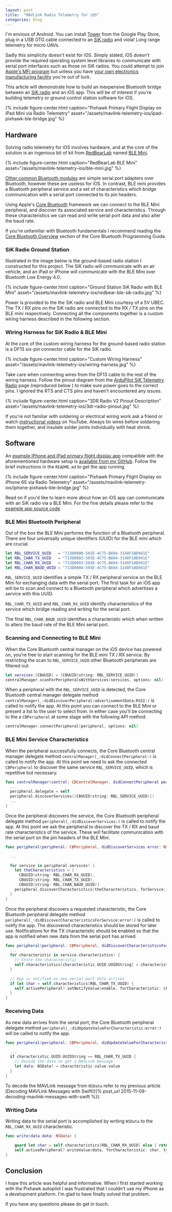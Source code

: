 ```yaml
---
layout: post
title:  "MAVLink Radio Telemetry for iOS"
categories: blog
---
```


I'm envious of Android. You can install [Tower][tower] from the Google Play Store, plug in a USB OTG cable connected to an [SiK radio][sik-radio] and viola! Long range telemetry for micro UAVs.

Sadly this simplicity doesn't exist for iOS. Simply stated, iOS doesn't provide the required operating system level libraries to communicate with serial port interfaces such as those on SiK radios. You could attempt to join [Apple's MFi program][apple-mfi] but unless you have [your own electronics manufacturing facility][quora] you're out of luck.

This article will demonstrate how to build an inexpensive Bluetooth bridge between an [SiK radio][sik-radio] and an iOS app. This will be of interest if you're building telemetry or ground control station software for iOS.

{% include figure-center.html caption="Pixhawk Primary Flight Display on iPad Mini via Radio Telemetry" asset="/assets/mavlink-telemetry-ios/ipad-pixhawk-ble-bridge.jpg" %}

## Hardware

Solving radio telemetry for iOS involves hardware, and at the core of the solution is an ingenious bit of kit from [RedBearLab][red-bear-lab] named [BLE Mini][ble-mini].

{% include figure-center.html caption="RedBearLab BLE Mini" asset="/assets/mavlink-telemetry-ios/ble-mini.jpg" %}

[Other common Bluetooth modules][other-bluetooth-module] are simple serial port adapters over Bluetooth, however these are useless for iOS. In contrast, BLE mini provides a Bluetooth peripheral service and a set of characteristics which bridge communication with a serial port connected to its pin headers.

Using Apple's [Core Bluetooth][core-bluetooth] framework we can connect to the BLE Mini peripheral, and discover its associated service and characteristics. Through these characteristics we can read and write serial port data and also alter the baud rate.

If you're unfamiliar with Bluetooth fundamentals I recommend reading the [Core Bluetooth Overview][core-bluetooth-overview] section of the Core Bluetooth Programming Guide.

### SiK Radio Ground Station

Illustrated in the image below is the ground-based radio station I constructed for this project. The SiK radio will communicate with an air vehicle, and an iPad or iPhone will communicate with the BLE Mini over Bluetooth Low Energy 4.0.

{% include figure-center.html caption="Ground Station SiK Radio with BLE Mini" asset="/assets/mavlink-telemetry-ios/redbear-ble-sik-radio.jpg" %}

Power is provided to the the SiK radio and BLE Mini courtesy of a 5V UBEC. The TX / RX pins on the SiK radio are connected to the RX / TX pins on the BLE mini respectively. Connecting all the components together is a custom wiring harness described in the following section.

### Wiring Harness for SiK Radio & BLE Mini

At the core of the custom wiring harness for the ground-based radio station is a DF13 six-pin connector cable for the SiK radio.

{% include figure-center.html caption="Custom Wiring Harness" asset="/assets/mavlink-telemetry-ios/wiring-harness.jpg" %}

Take care when connecting wires from the DF13 cable to the rest of the wiring harness. Follow the pinout diagram from the [ArduPilot SiK Telemetry Radio][sik-radio] page (reproduced below ) to make sure power goes to the correct pins. I ignored the RTS and CTS pins and haven't encountered any issues.

{% include figure-center.html caption="3DR Radio V2 Pinout Description" asset="/assets/mavlink-telemetry-ios/3dr-radio-pinout.jpg" %}

If you're not familiar with soldering or electrical wiring work ask a friend or watch [instructional videos][soldering-basics] on YouTube. Always tin wires before soldering them together, and insulate solder joints individually with heat shrink.

## Software

An [example iPhone and iPad primary flight display app][demo-github] compatible with the aforementioned hardware setup is [available from my GitHub][demo-github]. Follow the brief instructions in the `README.md` to get the app running.

{% include figure-center.html caption="Pixhawk Primary Flight Display on iPhone 6S via Radio Telemetry" asset="/assets/mavlink-telemetry-ios/iphone-pixhawk-ble-bridge.jpg" %}

Read on if you'd like to learn more about how an iOS app can communicate with an SiK radio via a BLE Mini. For the fine details please refer to the [example app source code][demo-github].

### BLE Mini Bluetooth Peripheral

Out of the box the BLE Mini performs the function of a Bluetooth peripheral. There are four universally unique identifiers (UUID) for the BLE mini which are crucial.

```swift
let RBL_SERVICE_UUID   = "713D0000-503E-4C75-BA94-3148F18D941E"
let RBL_CHAR_TX_UUID   = "713D0002-503E-4C75-BA94-3148F18D941E"
let RBL_CHAR_RX_UUID   = "713D0003-503E-4C75-BA94-3148F18D941E"
let RBL_CHAR_BAUD_UUID = "713D0004-503E-4C75-BA94-3148F18D941E"
```

`RBL_SERVICE_UUID` identifies a simple TX / RX peripheral service on the BLE Mini for exchanging data with the serial port. The first task for an iOS app will be to scan and connect to a Bluetooth peripheral which advertises a service with this UUID.

`RBL_CHAR_TX_UUID` and `RBL_CHAR_RX_UUID` identify characteristics of the service which bridge reading and writing for the serial port.

The final `RBL_CHAR_BAUD_UUID` identifies a characteristic which when written to alters the baud rate of the BLE Mini serial port.

### Scanning and Connecting to BLE Mini

When the Core Bluetooth central manager on the iOS device has powered on, you're free to start scanning for the BLE mini TX / RX service. By restricting the scan to  `RBL_SERVICE_UUID` other Bluetooth peripherals are filtered out.

```swift
let services:[CBUUID] = [CBUUID(string: RBL_SERVICE_UUID)]
centralManager.scanForPeripheralsWithServices(services, options: nil)

```

When a peripheral with the `RBL_SERVICE_UUID` is detected, the Core Bluetooth central manager delegate method `centralManager(_:didDiscoverPeripheral:advertisementData:RSSI:)` is called to notify the app. At this point you can connect to the BLE Mini or present a list to the user to select from. In either case you'll be connecting to the a `CBPeripheral` at some stage with the following API method.

```swift
centralManager.connectPeripheral(peripheral, options: nil)
```

### BLE Mini Service Characteristics

When the peripheral successfully connects, the Core Bluetooth central manager delegate method `centralManager(_:didConnectPeripheral:)` is called to notify the app. At this point we need to ask the connected `CBPeripheral` to discover the same service  `RBL_SERVICE_UUID`, which is repetitive but necessary.

```swift
func centralManager(central: CBCentralManager, didConnectPeripheral peripheral: CBPeripheral) {
  ...
  peripheral.delegate = self
  peripheral.discoverServices([CBUUID(string: RBL_SERVICE_UUID)])
  ...
}
```

Once the peripheral discovers the service, the Core Bluetooth peripheral delegate method `peripheral(_:didDiscoverServices:)` is called to notify the app. At this point we ask the peripheral to discover the TX / RX and baud rate characteristics of the service. These will facilitate communication with the serial port on the pin headers of the BLE Mini.

```swift
func peripheral(peripheral: CBPeripheral, didDiscoverServices error: NSError?) {

  ...

  for service in peripheral.services! {
    let theCharacteristics = [
      CBUUID(string: RBL_CHAR_RX_UUID),
      CBUUID(string: RBL_CHAR_TX_UUID),
      CBUUID(string: RBL_CHAR_BAUD_UUID)]
    peripheral.discoverCharacteristics(theCharacteristics, forService: service)
  }
}
```

Once the peripheral discovers a requested characteristic, the Core Bluetooth peripheral delegate method `peripheral(_:didDiscoverCharacteristicsForService:error:)` is called to notify the app. The discovered characteristics should be stored for later use. Notifications for the TX characteristic should be enabled so that the app is notified when new data from the serial port has arrived.

```swift
func peripheral(peripheral: CBPeripheral, didDiscoverCharacteristicsForService service: CBService, error: NSError?) {
  ...
  for characteristic in service.characteristics! {
    // Store the characteristic
    self.characteristics[characteristic.UUID.UUIDString] = characteristic
  }

  // App is notified as new serial port data arrives
  if let char = self.characteristics[RBL_CHAR_TX_UUID] {
    self.activePeripheral?.setNotifyValue(enable, forCharacteristic: char)
  }
}
```

### Receiving Data

As new data arrives from the serial port, the Core Bluetooth peripheral delegate method `peripheral(_:didUpdateValueForCharacteristic:error:)` will be called to notify the app.


```swift
func peripheral(peripheral: CBPeripheral, didUpdateValueForCharacteristic characteristic: CBCharacteristic, error: NSError?) {

  ...
  if characteristic.UUID.UUIDString == RBL_CHAR_TX_UUID {
    // Decode the data to get a MAVLink message
    let data: NSData? = characteristic.value.value
  }
}
```

To decode the MAVLink message from `NSData` refer to my previous article [Decoding MAVLink Messages with Swift]({% post_url 2015-11-09-decoding-mavlink-messages-with-swift %}).

### Writing Data

Writing data to the serial port is accomplished by writing `NSData` to the `RBL_CHAR_RX_UUID` characteristic.

```swift
func write(data data: NSData) {

    guard let char = self.characteristics[RBL_CHAR_RX_UUID] else { return }
    self.activePeripheral?.writeValue(data, forCharacteristic: char, type: .WithoutResponse)
}
```

## Conclusion

I hope this article was helpful and informative. When I first started working with the Pixhawk autopilot I was frustrated that I couldn't use my iPhone as a development platform. I'm glad to have finally solved that problem.

If you have any questions please do get in touch.


[tower]: https://play.google.com/store/apps/details?id=org.droidplanner.android

[sik-radio]: http://ardupilot.org/copter/docs/common-sik-telemetry-radio.html#common-sik-telemetry-radio

[apple-mfi]: https://developer.apple.com/programs/mfi/

[quora]: https://www.quora.com/Apple-MFi-Program-How-difficult-is-it-to-get-an-MFi-Made-For-iPod-iPhone-iPad-developer-license

[red-bear-lab]: http://redbearlab.com/

[ble-mini]: http://redbearlab.com/blemini/

[other-bluetooth-module]: http://ardupilot.org/copter/docs/common-mission-planner-bluetooth-connectivity.html

[core-bluetooth]: https://developer.apple.com/library/ios/documentation/NetworkingInternetWeb/Conceptual/CoreBluetooth_concepts/AboutCoreBluetooth/Introduction.html

[core-bluetooth-overview]: https://developer.apple.com/library/ios/documentation/NetworkingInternetWeb/Conceptual/CoreBluetooth_concepts/CoreBluetoothOverview/CoreBluetoothOverview.html

[soldering-basics]: https://www.youtube.com/watch?v=nS0bEuYPJoA

[demo-github]: https://github.com/kouky/MavlinkPrimaryFlightDisplay
